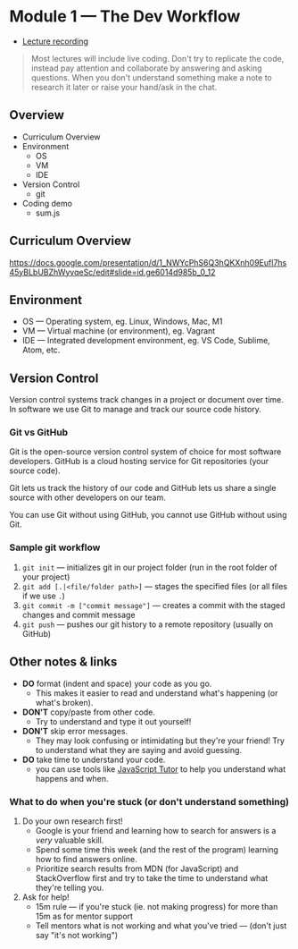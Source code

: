 # Module 1 — The Dev Workflow

* [Lecture recording](https://us02web.zoom.us/rec/share/mIrz9Ry-075CoxQ78NaKS-kxy-sWU-U-V7DdCgt0Nqmzg6gbOmErRjnLdYFtaWjQ.3zshZ_QjlybQhRhN?startTime=1634836195000)

> Most lectures will include live coding. Don't try to replicate the code, instead pay attention and collaborate by answering and asking questions. When you don't understand something make a note to research it later or raise your hand/ask in the chat.

## Overview
* Curriculum Overview
* Environment
    * OS
    * VM
    * IDE
* Version Control
    * git
* Coding demo
    * sum.js

## Curriculum Overview
https://docs.google.com/presentation/d/1_NWYcPhS6Q3hQKXnh09Eufl7hs45yBLbUBZhWyvqeSc/edit#slide=id.ge6014d985b_0_12

## Environment
* OS — Operating system, eg. Linux, Windows, Mac, M1
* VM — Virtual machine (or environment), eg. Vagrant
* IDE — Integrated development environment, eg. VS Code, Sublime, Atom, etc.

## Version Control
Version control systems track changes in a project or document over time. In software we use Git to manage and track our source code history.

### Git vs GitHub
Git is the open-source version control system of choice for most software developers.
GitHub is a cloud hosting service for Git repositories (your source code).

Git lets us track the history of our code and GitHub lets us share a single source with other developers on our team.

You can use Git without using GitHub, you cannot use GitHub without using Git.

### Sample git workflow
1. `git init` — initializes git in our project folder (run in the root folder of your project)
2. `git add [.|<file/folder path>]` — stages the specified files (or all files if we use `.`)
3. `git commit -m ["commit message"]` — creates a commit with the staged changes and commit message
4. `git push` — pushes our git history to a remote repository (usually on GitHub)

## Other notes & links
* **DO** format (indent and space) your code as you go.
    * This makes it easier to read and understand what's happening (or what's broken).
* **DON'T** copy/paste from other code.
    * Try to understand and type it out yourself!
* **DON'T** skip error messages.
    * They may look confusing or intimidating but they're your friend! Try to understand what they are saying and avoid guessing.
* **DO** take time to understand your code.
    * you can use tools like [JavaScript Tutor](https://pythontutor.com/javascript.html#mode=edit) to help you understand what happens and when.

### What to do when you're stuck (or don't understand something)
1. Do your own research first!
    * Google is your friend and learning how to search for answers is a *very* valuable skill.
    * Spend some time this week (and the rest of the program) learning how to find answers online.
    * Prioritize search results from MDN (for JavaScript) and StackOverflow first and try to take the time to understand what they're telling you.
2. Ask for help!
    * 15m rule — if you're stuck (ie. not making progress) for more than 15m as for mentor support
    * Tell mentors what is not working and what you've tried — (don't just say "it's not working")